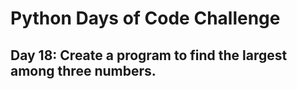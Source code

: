 # Python Days of Code Challenge

## Day 18: Create a program to find the largest among three numbers.
